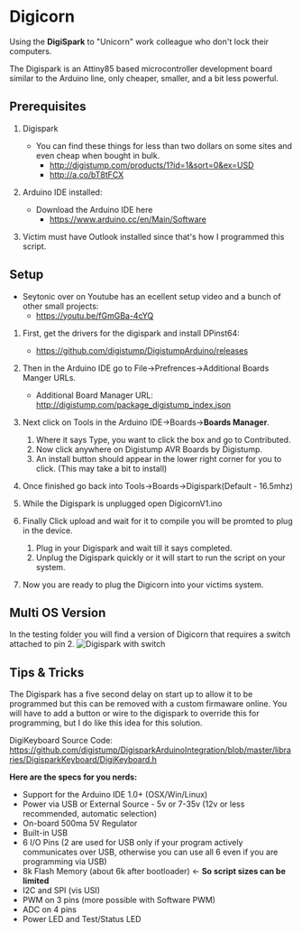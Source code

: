 # Digicorn
Using the **DigiSpark** to "Unicorn" work colleague who don't lock their computers.

The Digispark is an Attiny85 based microcontroller development board similar to the Arduino line, only cheaper, smaller, and a bit less powerful.

## Prerequisites
1. Digispark
    - You can find these things for less than two dollars on some sites and even cheap when bought in bulk.
        * http://digistump.com/products/1?id=1&sort=0&ex=USD
        * http://a.co/bT8tFCX

3. Arduino IDE installed:
    - Download the Arduino IDE here
        * https://www.arduino.cc/en/Main/Software

3. Victim must have Outlook installed since that's how I programmed this script. 


## Setup

- Seytonic over on Youtube has an ecellent setup video and a bunch of other small projects:
    * https://youtu.be/fGmGBa-4cYQ

1. First, get the drivers for the digispark and install DPinst64:
    - https://github.com/digistump/DigistumpArduino/releases
    
2. Then in the Arduino IDE go to File->Prefrences->Additional Boards Manger URLs.
    - Additional Board Manager URL: http://digistump.com/package_digistump_index.json
    
3. Next click on Tools in the Arduino IDE->Boards->**Boards Manager**.
    1. Where it says Type, you want to click the box and go to Contributed. 
    2. Now click anywhere on Digistump AVR Boards by Digistump.
    3. An install button should appear in the lower right corner for you to click. (This may take a bit to install)
    
4. Once finished go back into Tools->Boards->Digispark(Default - 16.5mhz)

5. While the Digispark is unplugged open DigicornV1.ino

6. Finally Click upload and wait for it to compile you will be promted to plug in the device.
    1. Plug in your Digispark and wait till it says completed.
    2. Unplug the Digispark quickly or it will start to run the script on your system.

7. Now you are ready to plug the Digicorn into your victims system.

## Multi OS Version

In the testing folder you will find a version of Digicorn that requires a switch attached to pin 2. 
![Digispark with switch](https://github.com/ntoenis/Digicorn/blob/master/Testing/Images/DigisparkMulti.jpg)

## Tips & Tricks

The Digispark has a five second delay on start up to allow it to be programmed but this can be removed with a custom firmaware online. You will have to add a button or wire to the digispark to override this for programming, but I do like this idea for this solution.



DigiKeyboard Source Code: https://github.com/digistump/DigisparkArduinoIntegration/blob/master/libraries/DigisparkKeyboard/DigiKeyboard.h



**Here are the specs for you nerds:**

- Support for the Arduino IDE 1.0+ (OSX/Win/Linux)
- Power via USB or External Source - 5v or 7-35v (12v or less recommended, automatic selection)
- On-board 500ma 5V Regulator
- Built-in USB
- 6 I/O Pins (2 are used for USB only if your program actively communicates over USB, otherwise you can use all 6 even if you are programming via USB)
- 8k Flash Memory (about 6k after bootloader) <- **So script sizes can be limited**
- I2C and SPI (vis USI)
- PWM on 3 pins (more possible with Software PWM)
- ADC on 4 pins
- Power LED and Test/Status LED
